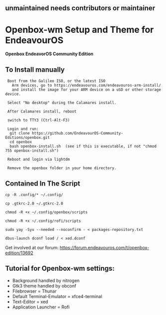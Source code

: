 ## unmaintained needs contributors or maintainer


# Openbox-wm Setup and Theme for EndeavourOS

**Openbox EndeavorOS Community Edition**

## To Install manually

     Boot from the Galileo ISO, or the latest ISO
       Arm devices, go to https://endeavouros.com/endeavouros-arm-install/
       and install the image for your ARM device on a uSD or other storage device.
     
     Select "No desktop" during the Calamares install.
  
     After Calamares install, reboot
   
     switch to TTY3 (Ctrl-Alt-F3)
  
     Login and run:
      git clone https://github.com/EndeavourOS-Community-Editions/openbox.git
      cd openbox
      bash openbox-install.sh  (see if this is executable, if not "chmod 755 openbox-install.sh")
     
     Reboot and login via lightdm
  
     Remove the openbox folder in your home directory.

## Contained In The Script

    cp -R .config/* ~/.config/
    
    cp .gtkrc-2.0 ~/.gtkrc-2.0

    chmod -R +x ~/.config/openbox/scripts

    chmod -R +x ~/.config/rofi/scripts
    
    sudo yay -Syu --needed --noconfirm - < packages-repository.txt

    dbus-launch dconf load / < xed.dconf

Get involved at our forum: https://forum.endeavouros.com/t/openbox-edition/13692


## Tutorial for Openbox-wm settings:

  -  Background handled by nitrogen
  -  Gtk3 theme handled by obconf
  -  Filebrowser = Thunar
  -  Default Terminal-Emulator = xfce4-terminal
  -  Text-Editor = xed
  -  Application Launcher = Rofi
